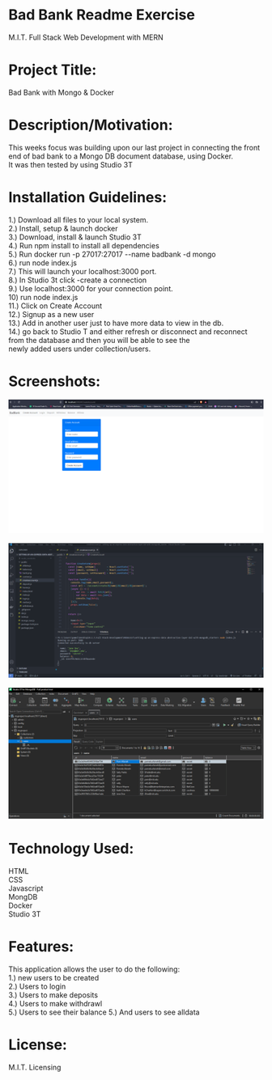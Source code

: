 # Bad Bank Readme Exercise
M.I.T. Full Stack Web Development with MERN

# Project Title:
Bad Bank with Mongo & Docker

# Description/Motivation:
This weeks focus was building upon our last project in 
connecting the front end of bad bank to a Mongo DB document database, using Docker.  
It was then tested by using Studio 3T


# Installation Guidelines:
1.) Download all files to your local system.<br>
2.) Install, setup & launch docker<br>
3.) Download, install & launch Studio 3T<br>
4.) Run npm install to install all dependencies<br>
5.) Run docker run -p 27017:27017 --name badbank -d mongo<br>
6.) run node index.js<br>
7.) This will launch your localhost:3000 port.  <br>
8.) In Studio 3t click -create a connection<br>
9.) Use localhost:3000 for your connection point.<br>
10) run node index.js<br>
11.) Click on Create Account<br>
12.) Signup as a new user<br>
13.) Add in another user just to have more data to view in the db.<br>
14.) go back to Studio T and either refresh or disconnect and reconnect from the database and then you will be able to see the <br>
newly added users under collection/users.<br>

# Screenshots:
![Screen Shot#1](/images/screen1.png)<br><br>
![Screen Shot#2](/images/screen2.png)<br><br>
![Screen Shot#3](/images/screen3.png)

# Technology Used:
HTML<br>
CSS<br>
Javascript<br>
MongDB<br>
Docker<br>
Studio 3T

# Features:
This application allows the user to do the following:<br>
1.) new users to be created<br>
2.) Users to login<br>
3.) Users to make deposits <br>
4.) Users to make withdrawl<br>
5.) Users to see their balance
5.) And users to see alldata

# License:
M.I.T. Licensing


